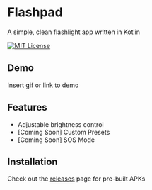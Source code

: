 # Flashpad

A simple, clean flashlight app written in Kotlin


[![MIT License](https://img.shields.io/badge/License-MIT-green.svg)](https://choosealicense.com/licenses/mit/)

## Demo

Insert gif or link to demo


## Features

- Adjustable brightness control
- [Coming Soon] Custom Presets
- [Coming Soon] SOS Mode

## Installation

Check out the [releases](https://github.com/mattdangelo/flashpad/releases) page for pre-built APKs
